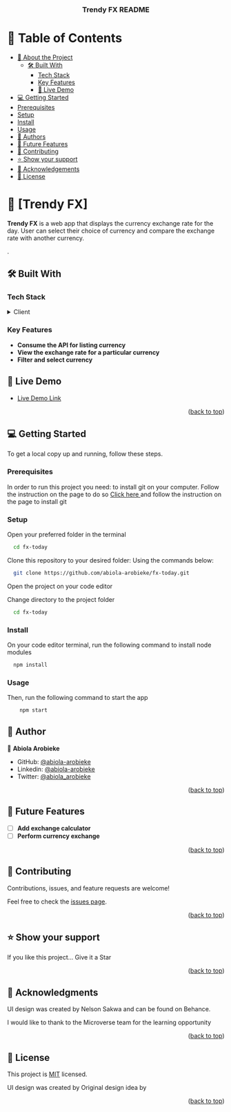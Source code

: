 <a name="readme-top"></a>

<div align="center">
  <h3><b>Trendy FX README</b></h3>
</div>

# 📗 Table of Contents

- [📖 About the Project](#about-project)
  - [🛠 Built With](#built-with)
    - [Tech Stack](#tech-stack)
    - [Key Features](#key-features)
    - [🚀 Live Demo](#live-demo)
- [💻 Getting Started](#getting-started)
- [Prerequisites](#prerequisites)
- [Setup](#setup)
- [Install](#install)
- [Usage](#usage)
- [👥 Authors](#authors)
- [🔭 Future Features](#future-features)
- [🤝 Contributing](#contributing)
- [⭐️ Show your support](#support)
- [🙏 Acknowledgements](#acknowledgements)
- [📝 License](#license)

# 📖 [Trendy FX] <a name="about-project"></a>

**Trendy FX** is a web app that displays the currency exchange rate for the day. User can select their choice of currency and compare the exchange rate with another currency.

.

## 🛠 Built With <a name="built-with"></a>

### Tech Stack <a name="tech-stack"></a>

<details>
  <summary>Client</summary>
  <ul>
    <li>React</li>
    <li>Redux</li>
  </ul>
</details>

### Key Features <a name="key-features"></a>

- **Consume the API for listing currency**
- **View the exchange rate for a particular currency**
- **Filter and select currency**

## 🚀 Live Demo <a name="live-demo"></a>

- [Live Demo Link](https://fx-today.onrender.com/)

<p align="right">(<a href="#readme-top">back to top</a>)</p>

## 💻 Getting Started <a name="getting-started"></a>

To get a local copy up and running, follow these steps.

### Prerequisites

In order to run this project you need:
to install git on your computer. Follow the instruction on the page to do so
[Click here ](https://git-scm.com/book/en/v2/Getting-Started-Installing-Git) and follow the instruction on the page to install git

### Setup

Open your preferred folder in the terminal

```sh
  cd fx-today
```

Clone this repository to your desired folder:
Using the commands below:

```sh
  git clone https://github.com/abiola-arobieke/fx-today.git
```

Open the project on your code editor

Change directory to the project folder

```sh
  cd fx-today
```

### Install

On your code editor terminal, run the following command to install node modules

```sh
  npm install
```

### Usage

Then, run the following command to start the app

```sh
    npm start
```

## 👥 Author <a name="authors"></a>

👤 **Abiola Arobieke**

- GitHub: [@abiola-arobieke](https://github.com/abiola-arobieke)
- Linkedin: [@abiola-arobieke](https://linkedin.com/in/abiola-arobieke)
- Twitter: [@abiola_arobieke](https://twitter.com/abiola_arobieke)

<p align="right">(<a href="#readme-top">back to top</a>)</p>

## 🔭 Future Features <a name="future-features"></a>

- [ ] **Add exchange calculator**
- [ ] **Perform currency exchange**

<p align="right">(<a href="#readme-top">back to top</a>)</p>

## 🤝 Contributing <a name="contributing"></a>

Contributions, issues, and feature requests are welcome!

Feel free to check the [issues page](https://github.com/abiola-arobieke/fx-today/issues).

<p align="right">(<a href="#readme-top">back to top</a>)</p>

## ⭐️ Show your support <a name="support"></a>

If you like this project... Give it a Star

<p align="right">(<a href="#readme-top">back to top</a>)</p>

## 🙏 Acknowledgments <a name="acknowledgements"></a>

UI design was created by Nelson Sakwa and can be found on Behance.

I would like to thank to the Microverse team for the learning opportunity

<p align="right">(<a href="#readme-top">back to top</a>)</p>

## 📝 License <a name="license"></a>

This project is [MIT](./LICENSE.md) licensed.

UI design was created by Original design idea by 

<p align="right">(<a href="#readme-top">back to top</a>)</p>
